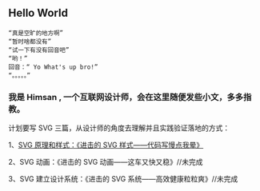 ## Hello World

```
“真是空旷的地方啊”
“暂时啥都没有”
“试一下有没有回音吧”
“哟！”
回音：“ Yo What's up bro!”
“。。。。。”

```

### 我是 Himsan , 一个互联网设计师，会在这里随便发些小文，多多指教。

计划要写 SVG 三篇，从设计师的角度去理解并且实践验证落地的方式：

1、[SVG 原理和样式：《进击的 SVG 样式——代码写慢点我晕》](https://Himsann.github.io/SVG1styles)

2、SVG 动画：《进击的 SVG 动画——这车又快又稳》//未完成

3、SVG 建立设计系统：《进击的 SVG 系统——高效健康粒粒爽》//未完成
